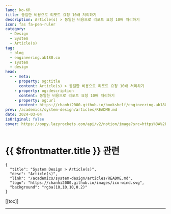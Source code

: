 ```yaml
---
lang: ko-KR
title: 동일한 비용으로 리포트 요청 10배 처리하기
description: Article(s) > 동일한 비용으로 리포트 요청 10배 처리하기
icon: fas fa-pen-ruler
category: 
  - Design
  - System
  - Article(s)
tag: 
  - blog
  - engineering.ab180.co
  - system
  - design
head:
  - - meta:
    - property: og:title
      content: Article(s) > 동일한 비용으로 리포트 요청 10배 처리하기
    - property: og:description
      content: 동일한 비용으로 리포트 요청 10배 처리하기
    - property: og:url
      content: https://chanhi2000.github.io/bookshelf/engineering.ab180.co/improve-performance-airbridge-report-worker.html
prev: /academics/system-design/articles/README.md
date: 2024-03-04
isOriginal: false
cover: https://oopy.lazyrockets.com/api/v2/notion/image?src=https%3A%2F%2Fprod-files-secure.s3.us-west-2.amazonaws.com%2F56af06bd-af23-41ed-9eae-5faeee5a75ac%2F335069bd-9600-4389-bc07-69cb77a891a3%2Fimprove-performance-airbridge-report-worker.png&blockId=6eea0106-4289-4560-8190-358021058649&width=3600
---
```


# {{ $frontmatter.title }} 관련

```component VPCard
{
  "title": "System Design > Article(s)",
  "desc": "Article(s)",
  "link": "/academics/system-design/articles/README.md",
  "logo": "https://chanhi2000.github.io/images/ico-wind.svg",
  "background": "rgba(10,10,10,0.2)"
}
```

[[toc]]

---

<SiteInfo
  name="동일한 비용으로 리포트 요청 10배 처리하기"
  desc="늘어난 Report 요청으로 인해 증가했던 비용을 줄이기 위해 개선했던 내용을 공유합니다."
  url="https://engineering.ab180.co/stories/improve-performance-airbridge-report-worker"
  logo="https://oopy.lazyrockets.com/api/rest/cdn/image/7bbc75b5-1cdf-4b59-aec4-af3e335b3aad.png?d=16"
  preview="https://oopy.lazyrockets.com/api/v2/notion/image?src=https%3A%2F%2Fprod-files-secure.s3.us-west-2.amazonaws.com%2F56af06bd-af23-41ed-9eae-5faeee5a75ac%2F335069bd-9600-4389-bc07-69cb77a891a3%2Fimprove-performance-airbridge-report-worker.png&blockId=6eea0106-4289-4560-8190-358021058649&width=3600"/>

<!-- TODO: 작성 -->
